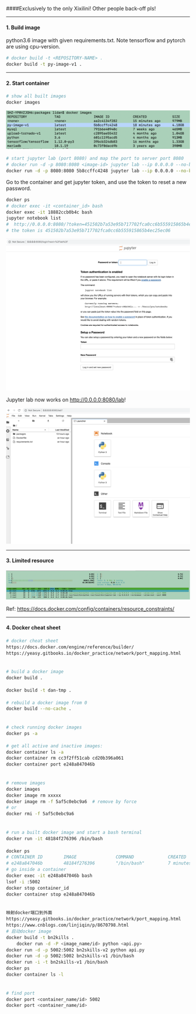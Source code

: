 ####Exclusively to the only Xixilini! Other people back-off pls!  
 
---
 
#### 1. Build image 
python3.6 image with given requirements.txt. Note tensorflow and pytorch are using cpu-version. 
 
```bash
# docker build -t <REPOSITORY-NAME> .
docker build -t py-image-v1 .
```

--- 

#### 2. Start container
```bash
# show all built images  
docker images 
```
![Alt text](img/docker-images.png?raw=true "Title")

```bash
# start jupyter lab (port 8080) and map the port to server port 8080
# docker run -d -p 8080:8080 <image-id> jupyter lab --ip 0.0.0.0 --no-browser --allow-root --port 8080 &
docker run -d -p 8080:8080 5b8ccffc4248 jupyter lab --ip 0.0.0.0 --no-browser --allow-root --port 8080 &
```

Go to the container and get jupyter token, and use the token to reset a new password. 
```bash 
docker ps
# docker exec -it <container_id> bash
docker exec -it 18882ccb0b4c bash
jupyter notebook list
#  http://0.0.0.0:8080/?token=451502b7a53e95b717702fca0cc6b555915865b4ec25ec06 :: /py-image
# the token is 451502b7a53e95b717702fca0cc6b555915865b4ec25ec06
```

![Alt text](img/reset-pwd.png?raw=true "Title")

Jupyter lab now works on http://0.0.0.0:8080/lab!

![Alt text](img/jlab.png?raw=true "Title")
 
--- 

#### 3. Limited resource 
![Alt text](img/limit-resource.png?raw=true "Title")

Ref: https://docs.docker.com/config/containers/resource_constraints/

--- 

#### 4. Docker cheat sheet 

```bash 
# docker cheat sheet 
https://docs.docker.com/engine/reference/builder/
https://yeasy.gitbooks.io/docker_practice/network/port_mapping.html


# build a docker image 
docker build .

docker build -t dan-tmp .

# rebuild a docker image from 0 
docker build --no-cache .


# check running docker images
docker ps -a

# get all active and inactive images: 
docker container ls -a
docker container rm cc3f2ff51cab cd20b396a061
docker container port e248a847046b


# remove images 
docker images 
docker image rm xxxxx 
docker image rm -f 5af5c0ebc9a6  # remove by force 
# or 
docker rmi -f 5af5c0ebc9a6


# run a built docker image and start a bash terminal 
docker run -it 48184f276396 /bin/bash

docker ps 
# CONTAINER ID        IMAGE               COMMAND             CREATED             STATUS              PORTS               NAMES
# e248a847046b        48184f276396        "/bin/bash"         7 minutes ago       Up 7 minutes                            modest_cartwright
# go inside a container 
docker exec -it e248a847046b bash
lsof -i :5002
docker stop container_id
docker container stop e248a847046b


映射docker端口到外面
https://yeasy.gitbooks.io/docker_practice/network/port_mapping.html
https://www.cnblogs.com/linjiqin/p/8670798.html
# 启动docker image
docker build -t bn2kills .
    docker run -d -P <image_name/id> python <api.py>
docker run -d -p 5002:5002 bn2skills-v2 python api.py
docker run -d -p 5002:5002 bn2skills-v1 /bin/bash
docker run -i -t bn2skills-v1 /bin/bash
docker ps 
docker container ls -l

 
# find port
docker port <container_name/id> 5002
docker port <container_name/id> 
```


